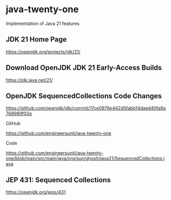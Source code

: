 # java-twenty-one
Implementation of Java 21 features

## JDK 21 Home Page

https://openjdk.org/projects/jdk/21/

## Download OpenJDK JDK 21 Early-Access Builds

https://jdk.java.net/21/

## OpenJDK SequencedCollections Code Changes

https://github.com/openjdk/jdk/commit/17ce0976e442d5fabb14daed40fa9a768989f02e

GitHub

https://github.com/engineersunit/java-twenty-one

Code

https://github.com/engineersunit/java-twenty-one/blob/main/src/main/java/org/sun/ghosh/java21/SequencedCollections.java

## JEP 431: Sequenced Collections

https://openjdk.org/jeps/431